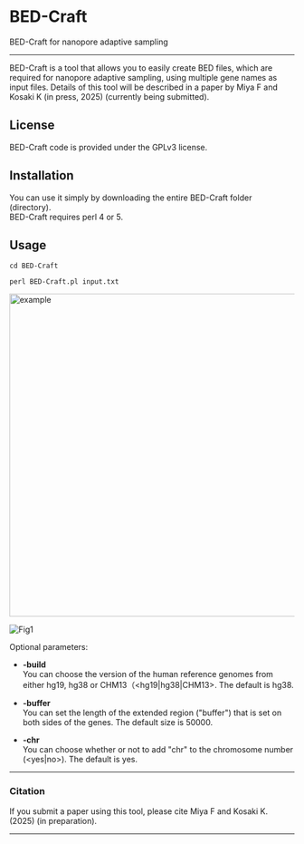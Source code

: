 # BED-Craft
BED-Craft for nanopore adaptive sampling

<hr>

BED-Craft is a tool that allows you to easily create BED files, which are required for nanopore adaptive sampling, using multiple gene names as input files.
Details of this tool will be described in a paper by Miya F and Kosaki K (in press, 2025) (currently being submitted).




## License
BED-Craft code is provided under the GPLv3 license.

## Installation
You can use it simply by downloading the entire BED-Craft folder (directory).  
BED-Craft requires perl 4 or 5.

## Usage
```cd BED-Craft```  
 
```perl BED-Craft.pl input.txt```  

<img src="https://github.com/user-attachments/assets/a0baa854-8c7d-4811-835e-2b4973b1f019" alt="example" width="570" />

![Fig1](https://github.com/user-attachments/assets/a0baa854-8c7d-4811-835e-2b4973b1f019)


Optional parameters:  

* **-build**  
You can choose the version of the human reference genomes from either hg19, hg38 or CHM13（<hg19|hg38|CHM13>. The default is hg38.  
 
* **-buffer**  
You can set the length of the extended region ("buffer") that is set on both sides of the genes. The default size is 50000. 
 
* **-chr**  
  You can choose whether or not to add "chr" to the chromosome number (<yes|no>). The default is yes.  
  

<hr>  
    
### Citation
If you submit a paper using this tool, please cite Miya F and Kosaki K. (2025) (in preparation).  

<hr>  
    
